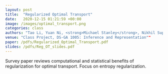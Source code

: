 ```yaml
---
layout: post
title:  "Regularized Optimal Transport"
date:   2020-12-15 01:21:59 +00:00
image: /images/optimal_transport.png
categories: class
authors: "Tao Li, Yuan Ni, <strong>Michael Stanley</strong>, Nikhil Supekar"
venue: "Class Project, DS-GA 1005: Inference and Representation""
paper: /pdfs/Regularized_Optimal_Transport.pdf
slides: /pdfs/Reg_OT_slides.pdf
---
```

Survey paper reviews computational and statistical benefits of regularization for optimal transport. Focus on entropy regularization.
